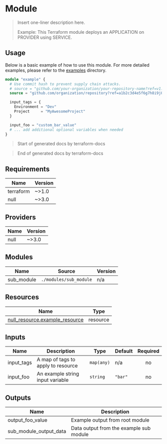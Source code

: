 # Module

> Insert one-liner description here.
> 
> Example: This Terraform module deploys an APPLICATION on PROVIDER using SERVICE.

## Usage

Below is a basic example of how to use this module. For more detailed examples, please refer to the [examples](./examples) directory.

```terraform
module "example" {
  # Use commit hash to prevent supply chain attacks.
  # source = "github.com/your-organization/your-repository-name?ref=v1.0.0
  source = "github.com/organization/repository?ref=a1b2c3d4e5f6g7h8i9j0k1l2m3n4o5p6q7r8s9t0"

  input_tags = {
    Environment = "Dev"
    Project     = "MyAwesomeProject"
  }

  input_foo = "custom_bar_value"
  # ... add additional optional variables when needed
}
```

> Start of generated docs by terraform-docs

<!-- BEGIN_TF_DOCS -->
<!-- END_TF_DOCS -->

> End of generated docs by terraform-docs

## Requirements

| Name | Version |
|------|---------|
| terraform | ~>1.0 |
| null | ~>3.0 |

## Providers

| Name | Version |
|------|---------|
| null | ~>3.0 |

## Modules

| Name | Source | Version |
|------|---------|--|
| sub_module | `./modules/sub_module` | n/a |

## Resources

| Name | Type |
|------|---------|
| [null_resource.example_resource](https://registry.terraform.io/providers/hashicorp/null/latest/docs/resources/resource) | resource |

## Inputs

| Name | Description | Type | Default | Required |
|------|-------------|------|---------|:--------:|
| input_tags | A map of tags to apply to resource | `map(any)` | n/a | no |
| input_foo | An example string input variable | `string` | `"bar"` | no |

## Outputs

| Name | Description |
|------|-------------|
| output_foo_value | Example output from root module |
| sub_module_output_data | Data output from the example sub module |